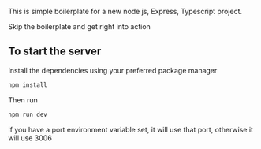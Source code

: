 This is simple boilerplate for a new node js, Express, Typescript project.

Skip the boilerplate and get right into action

## To start the server

Install the dependencies using your preferred package manager

```bash
npm install
```

Then run

```bash
npm run dev
```

if you have a port environment variable set, it will use that port, otherwise it will use 3006
